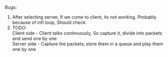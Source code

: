 Bugs: <br>
1) After selecting server, If we come to client, its not working. Probably because of infi loop, Should check. <br>
2) TODO: <br>
Client side - Client talks continuously, So capture it, divide into packets and send one by one <br>
Server side - Capture the packets, store them in a queue and play them one by one <br> 

